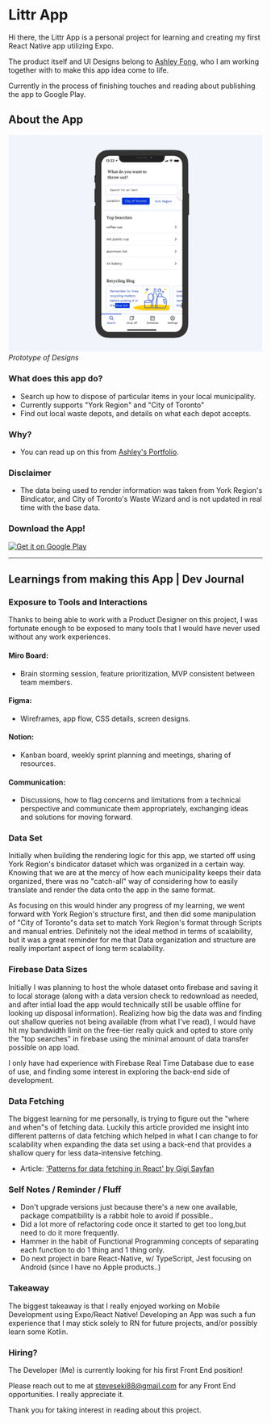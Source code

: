 # Littr App

Hi there, the Littr App is a personal project for learning and creating my first React Native app utilizing Expo.

The product itself and UI Designs belong to [Ashley Fong](http://ashleyfong.ca/), who I am working together with to make this app idea come to life.

Currently in the process of finishing touches and reading about publishing the app to Google Play.

## About the App

![Littr App Design Preview](preview.gif)
*Prototype of Designs*

### What does this app do?
 - Search up how to dispose of particular items in your local municipality.
  - Currently supports "York Region" and "City of Toronto"
 - Find out local waste depots, and details on what each depot accepts.

### Why?
 - You can read up on this from [Ashley's Portfolio](https://www.ashleyfong.ca/waste-disposal-app).

### Disclaimer
 - The data being used to render information was taken from York Region's Bindicator, and City of Toronto's Waste Wizard and is not updated in real time with the base data.

### Download the App!
[<img alt='Get it on Google Play' src='https://play.google.com/intl/en_us/badges/static/images/badges/en_badge_web_generic.png' width="250" />](https://play.google.com/store/apps/details?id=com.littrApp)

---

## Learnings from making this App | Dev Journal

### Exposure to Tools and Interactions
Thanks to being able to work with a Product Designer on this project, I was fortunate enough to be exposed to many tools that I would have never used without any work experiences.

#### Miro Board:
- Brain storming session, feature prioritization, MVP consistent between team members.

#### Figma:
- Wireframes, app flow, CSS details, screen designs.

#### Notion:
- Kanban board, weekly sprint planning and meetings, sharing of resources.

#### Communication:
- Discussions, how to flag concerns and limitations from a technical perspective and communicate them appropriately, exchanging ideas and solutions for moving forward.


### Data Set

Initially when building the rendering logic for this app, we started off using York Region's bindicator dataset which was organized in a certain way. Knowing that we are at the mercy of how each municipality keeps their data organized, there was no "catch-all" way of considering how to easily translate and render the data onto the app in the same format.

As focusing on this would hinder any progress of my learning, we went forward with York Region's structure first, and then did some manipulation of "City of Toronto"s data set to match York Region's format through Scripts and manual entries. Definitely not the ideal method in terms of scalability, but it was a great reminder for me that Data organization and structure are really important aspect of long term scalability.


### Firebase Data Sizes

Initially I was planning to host the whole dataset onto firebase and saving it to local storage (along with a data version check to redownload as needed, and after intial load the app would technically still be usable offline for looking up disposal information). Realizing how big the data was and finding out shallow queries not being available (from what I've read), I would have hit my bandwidth limit on the free-tier really quick and opted to store only the "top searches" in firebase using the minimal amount of data transfer possible on app load.

I only have had experience with Firebase Real Time Database due to ease of use, and finding some interest in exploring the back-end side of development.


### Data Fetching

The biggest learning for me personally, is trying to figure out the "where and when"s of fetching data. Luckily this article provided me insight into different patterns of data fetching which helped in what I can change to for scalability when expanding the data set using a back-end that provides a shallow query for less data-intensive fetching.
- Article: ['Patterns for data fetching in React' by Gigi Sayfan](https://blog.logrocket.com/patterns-for-data-fetching-in-react-981ced7e5c56/)


### Self Notes / Reminder / Fluff

- Don't upgrade versions just because there's a new one available, package compatibility is a rabbit hole to avoid if possible..
- Did a lot more of refactoring code once it started to get too long,but need to do it more frequently. 
- Hammer in the habit of Functional Programming concepts of separating each function to do 1 thing and 1 thing only.
- Do next project in bare React-Native, w/ TypeScript, Jest focusing on Android (since I have no Apple products..)


### Takeaway

The biggest takeaway is that I really enjoyed working on Mobile Development using Expo/React Native! Developing an App was such a fun experience that I may stick solely to RN for future projects, and/or possibly learn some Kotlin.


### Hiring?

The Developer (Me) is currently looking for his first Front End position! 

Please reach out to me at [steveseki88@gmail.com](mailto:steveseki88@gmail.com) for any Front End opportunities. I really appreciate it.

Thank you for taking interest in reading about this project.
